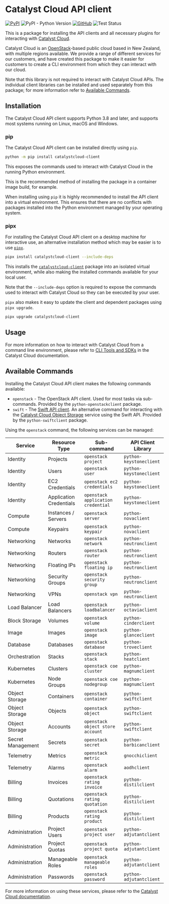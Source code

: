# Catalyst Cloud API client

[![PyPI](https://img.shields.io/pypi/v/catalystcloud-client)](https://pypi.org/project/catalystcloud-client) ![PyPI - Python Version](https://img.shields.io/pypi/pyversions/catalystcloud-client) [![GitHub](https://img.shields.io/github/license/catalyst-cloud/catalystcloud-client)](https://github.com/catalyst-cloud/catalystcloud-client/blob/main/LICENSE) ![Test Status](https://img.shields.io/github/actions/workflow/status/catalyst-cloud/catalystcloud-client/test.yml?label=tests)

This is a package for installing the API clients and all necessary
plugins for interacting with [Catalyst Cloud](https://catalystcloud.nz).

Catalyst Cloud is an [OpenStack](https://openstack.org)-based public cloud
based in New Zealand, with multiple regions available.
We provide a range of different services for our customers, and have created
this package to make it easier for customers to create a CLI environment
from which they can interact with our cloud.

Note that this library is not required to interact with Catalyst Cloud APIs.
The individual client libraries can be installed and used separately from
this package; for more information refer to [Available Commands](#available-commands).

## Installation

The Catalyst Cloud API client supports Python 3.8 and later,
and supports most systems running on Linux, macOS and Windows.

### pip

The Catalyst Cloud API client can be installed directly using `pip`.

```bash
python -m pip install catalystcloud-client
```

This exposes the commands used to interact with Catalyst Cloud
in the running Python environment.

This is the recommended method of installing the package in a container image build,
for example.

When installing using `pip` it is highly recommended to install the API client
into a virtual environment.
This ensures that there are no conflicts with packages installed into the
Python environment managed by your operating system.

### pipx

For installing the Catalyst Cloud API client on a desktop machine for interactive use,
an alternative installation method which may be easier is to use [`pipx`](https://pipx.pypa.io).

```bash
pipx install catalystcloud-client --include-deps
```

This installs the [`catalystcloud-client`](https://pypi.org/project/catalystcloud-client)
package into an isolated virtual environment, while also making the installed commands
available for your local user.

Note that the `--include-deps` option is required to expose the commands
used to interact with Catalyst Cloud so they can be executed by your user.

`pipx` also makes it easy to update the client and dependent packages
using `pipx upgrade`.

```bash
pipx upgrade catalystcloud-client
```

## Usage

For more information on how to interact with Catalyst Cloud from a command line
environment, please refer to [CLI Tools and SDKs](https://docs.catalystcloud.nz/sdks-and-toolkits.html)
in the Catalyst Cloud documentation.

## Available Commands

Installing the Catalyst Cloud API client makes the following commands available:

* `openstack` - The OpenStack API client. Used for most tasks via sub-commands.
  Provided by the `python-openstackclient` package.
* `swift` - The [Swift API client](https://docs.openstack.org/python-swiftclient/latest/cli/index.html).
  An alternative command for interacting with the
  [Catalyst Cloud Object Storage](https://docs.catalystcloud.nz/object-storage.html)
  service using the Swift API. Provided by the `python-swiftclient` package.

Using the `openstack` command, the following services can be managed:

| Service           | Resource Type           | Sub-command                        | API Client Library      |
|-------------------|-------------------------|------------------------------------|-------------------------|
| Identity          | Projects                | `openstack project`                | `python-keystoneclient` |
| Identity          | Users                   | `openstack user`                   | `python-keystoneclient` |
| Identity          | EC2 Credentials         | `openstack ec2 credentials`        | `python-keystoneclient` |
| Identity          | Application Credentials | `openstack application credential` | `python-keystoneclient` |
| Compute           | Instances / Servers     | `openstack server`                 | `python-novaclient`     |
| Compute           | Keypairs                | `openstack keypair`                | `python-novaclient`     |
| Networking        | Networks                | `openstack network`                | `python-neutronclient`  |
| Networking        | Routers                 | `openstack router`                 | `python-neutronclient`  |
| Networking        | Floating IPs            | `openstack floating ip`            | `python-neutronclient`  |
| Networking        | Security Groups         | `openstack security group`         | `python-neutronclient`  |
| Networking        | VPNs                    | `openstack vpn`                    | `python-neutronclient`  |
| Load Balancer     | Load Balancers          | `openstack loadbalancer`           | `python-octaviaclient`  |
| Block Storage     | Volumes                 | `openstack volume`                 | `python-cinderclient`   |
| Image             | Images                  | `openstack image`                  | `python-glanceclient`   |
| Database          | Databases               | `openstack database`               | `python-troveclient`    |
| Orchestration     | Stacks                  | `openstack stack`                  | `python-heatclient`     |
| Kubernetes        | Clusters                | `openstack coe cluster`            | `python-magnumclient`   |
| Kubernetes        | Node Groups             | `openstack coe nodegroup`          | `python-magnumclient`   |
| Object Storage    | Containers              | `openstack container`              | `python-swiftclient`    |
| Object Storage    | Objects                 | `openstack object`                 | `python-swiftclient`    |
| Object Storage    | Accounts                | `openstack object store account`   | `python-swiftclient`    |
| Secret Management | Secrets                 | `openstack secret`                 | `python-barbicanclient` |
| Telemetry         | Metrics                 | `openstack metric`                 | `gnocchiclient`         |
| Telemetry         | Alarms                  | `openstack alarm`                  | `aodhclient`            |
| Billing           | Invoices                | `openstack rating invoice`         | `python-distilclient`   |
| Billing           | Quotations              | `openstack rating quotation`       | `python-distilclient`   |
| Billing           | Products                | `openstack rating product`         | `python-distilclient`   |
| Administration    | Project Users           | `openstack project user`           | `python-adjutantclient` |
| Administration    | Project Quotas          | `openstack project quota`          | `python-adjutantclient` |
| Administration    | Manageable Roles        | `openstack manageable roles`       | `python-adjutantclient` |
| Administration    | Passwords               | `openstack password`               | `python-adjutantclient` |

For more information on using these services, please refer to the
[Catalyst Cloud documentation](https://docs.catalystcloud.nz).

